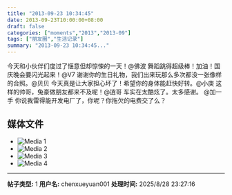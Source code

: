 ```yaml
---
title: "2013-09-23 10:34:45"
date: 2013-09-23T10:00:00+08:00
draft: false
categories: ["moments","2013","2013-09"]
tags: ["朋友圈","生活记录"]
summary: "2013-09-23 10:34:45..."
---
```


今天和小伙伴们度过了惬意但却惊悚的一天！@佛波 舞蹈跳得超级棒！加油！国庆晚会要闪光起来！@V7 谢谢你的生日礼物，我们出来玩那么多次都没一张像样的合照。@贝贝 今天真是让大家担心坏了！希望你的身体能赶快好转。@小庚 这样的帅哥，兔豪做朋友都来不及呢！@逍哥 车实在太酷炫了。太多感谢。 @加一手 你说我雷得能开发电厂了，你呢？你拖欠的电费交了么？

## 媒体文件

- ![Media 1](/Moments/photos/2013-09-23/201309231034450.jpg)
- ![Media 2](/Moments/photos/2013-09-23/201309231034451.jpg)
- ![Media 3](/Moments/photos/2013-09-23/201309231034452.jpg)
- ![Media 4](/Moments/photos/2013-09-23/201309231034453.jpg)

---

**帖子类型:** 1
**用户名:** chenxueyuan001
**处理时间:** 2025/8/28 23:27:16